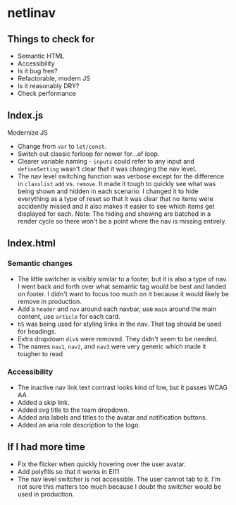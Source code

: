 # netlinav

## Things to check for

- Semantic HTML
- Accessibility
- Is it bug free?
- Refactorable, modern JS
- Is it reasonably DRY?
- Check performance

## Index.js

Modernize JS

- Change from `var` to `let/const`.
- Switch out classic forloop for newer for...of loop.
- Clearer variable naming - `inputs` could refer to any input and `defineSetting` wasn't clear that it was changing the nav level.
- The nav level switching function was verbose except for the difference in `classlist` `add` vs. `remove`. It made it tough to quickly see what was being shown and hidden in each scenario. I changed it to hide everything as a type of reset so that it was clear that no items were accidently missed and it also makes it easier to see which items get displayed for each. Note: The hiding and showing are batched in a render cycle so there won't be a point where the nav is missing entirely.

## Index.html

### Semantic changes

- The little switcher is visibly similar to a footer, but it is also a type of nav. I went back and forth over what semantic tag would be best and landed on footer. I didn't want to focus too much on it because it would likely be remove in production.
- Add a `header` and `nav` around each navbar, use `main` around the main content, use `article` for each card.
- `h5` was being used for styling links in the nav. That tag should be used for headings.
- Extra dropdown `div`s were removed. They didn't seem to be needed.
- The names `nav1`, `nav2`, and `nav3` were very generic which made it tougher to read

### Accessibility

- The inactive nav link text contrast looks kind of low, but it passes WCAG AA
- Added a skip link.
- Added svg title to the team dropdown.
- Added aria labels and titles to the avatar and notification buttons.
- Added an aria role description to the logo.

## If I had more time

- Fix the flicker when quickly hovering over the user avatar.
- Add polyfills so that it works in EI11
- The nav level switcher is not accessible. The user cannot tab to it. I'm not sure this matters too much because I doubt the switcher would be used in production.